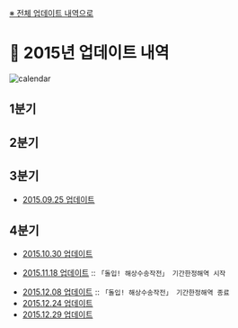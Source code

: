 [※ 전체 업데이트 내역으로](list.md)

# 📃 2015년 업데이트 내역
![calendar](https://user-images.githubusercontent.com/20940566/43674098-f9d59286-9808-11e8-94c4-711a6721d207.png)

## 1분기

## 2분기

## 3분기
- [2015.09.25 업데이트](150925.md)

## 4분기
- [2015.10.30 업데이트](151030.md)

* [2015.11.18 업데이트](151118.md) :: `「돌입! 해상수송작전」 기간한정해역 시작`

- [2015.12.08 업데이트](151208.md) :: `「돌입! 해상수송작전」 기간한정해역 종료`
- [2015.12.24 업데이트](151224.md)
- [2015.12.29 업데이트](151229.md)
